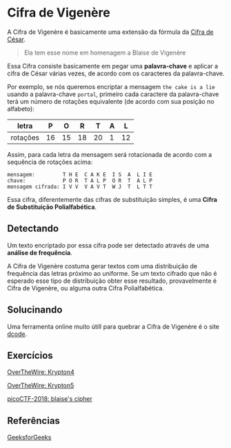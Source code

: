# Cifra de Vigenère

A Cifra de Vigenère é basicamente uma extensão da fórmula da [Cifra de César](caesar-cipher.md).

> Ela tem esse nome em homenagem a Blaise de Vigenère

Essa Cifra consiste basicamente em pegar uma __palavra-chave__ e aplicar a cifra de César várias vezes, de acordo com os caracteres da palavra-chave.

Por exemplo, se nós queremos encriptar a mensagem `the cake is a lie` usando a palavra-chave `portal`, primeiro cada caractere da palavra-chave terá um número de rotações equivalente (de acordo com sua posição no alfabeto):

letra    | P | O  | R  | T  | A | L
-------- |---|----|----|----|---|---
rotações | 16| 15 | 18 | 20 | 1 | 12  

Assim, para cada letra da mensagem será rotacionada de acordo com a sequência de rotações acima:

```
mensagem:         T H E  C A K E  I S  A  L I E
chave:            P O R  T A L P  O R  T  A L P
mensagem cifrada: I V V  V A V T  W J  T  L T T
```

Essa cifra, diferentemente das cifras de substituição simples, é uma __Cifra de Substituição Polialfabética__.

## Detectando
Um texto encriptado por essa cifra pode ser detectado através de uma __análise de frequência__.

A Cifra de Vigenère costuma gerar textos com uma distribuição de frequência das letras próximo ao uniforme. Se um texto cifrado que não é esperado esse tipo de distribuição obter esse resultado, provavelmente é Cifra de Vigenère, ou alguma outra Cifra Polialfabética.

## Solucinando
Uma ferramenta online muito útill para quebrar a Cifra de Vigenère é o site [dcode](https://www.dcode.fr/vigenere-cipher).

## Exercícios
[OverTheWire: Krypton4](http://overthewire.org/wargames/krypton/krypton4.html)

[OverTheWire: Krypton5](http://overthewire.org/wargames/krypton/krypton5.html)

[picoCTF-2018: blaise's cipher](../../challenges/picoCTF-2018/blaise's-cipher/blaise's-cipher.md)

## Referências
[GeeksforGeeks](https://www.geeksforgeeks.org/vigenere-cipher/)
